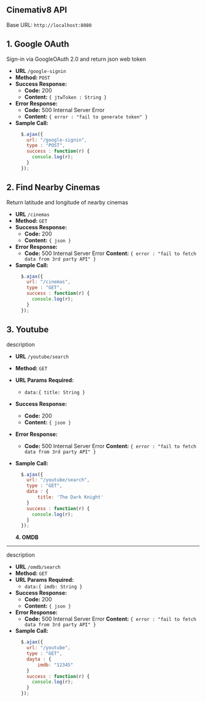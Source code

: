 **Cinemativ8 API**
---
Base URL: `http://localhost:8080`

**1. Google OAuth**
----
  Sign-in via GoogleOAuth 2.0 and return json web token

* **URL**
  `/google-signin`
* **Method:**
  `POST`
* **Success Response:**
  * **Code:** 200 
  * **Content:** `{ jtwToken : String }`
* **Error Response:**
  * **Code:** 500 Internal Server Error 
  * **Content:** `{ error : "fail to generate token" }`
* **Sample Call:**
  ```javascript
    $.ajax({
      url: "/google-signin",
      type : "POST",
      success : function(r) {
        console.log(r);
      }
    });
  ```
  
  
**2. Find Nearby Cinemas**
----
  Return latitude and longitude of nearby cinemas

* **URL**
  `/cinemas`
* **Method:**
  `GET`
* **Success Response:**
  * **Code:** 200 
  *  **Content:** `{ json }`
* **Error Response:**
  * **Code:** 500 Internal Server Error 
    **Content:** `{ error : "fail to fetch data from 3rd party API" }`
* **Sample Call:**
  ```javascript
    $.ajax({
      url: "/cinemas",
      type : "GET",
      success : function(r) {
        console.log(r);
      }
    });
  ```
 
  
 **3. Youtube**
----
  description

* **URL**
  `/youtube/search`
* **Method:**
  `GET`
*  **URL Params**
   **Required:**
   * `data:{
       title: String
   }`
* **Success Response:**
  * **Code:** 200 
  *  **Content:** `{ json }`
* **Error Response:**
  * **Code:** 500 Internal Server Error 
    **Content:** `{ error : "fail to fetch data from 3rd party API" }`
* **Sample Call:**
  ```javascript
    $.ajax({
      url: "/youtube/search",
      type : "GET",
      data : {
          title: 'The Dark Knight'
      }
      success : function(r) {
        console.log(r);
      }
    });
  ```
  
  
   **4. OMDB**
----
  description

* **URL**
  `/omdb/search`
* **Method:**
  `GET`
*  **URL Params**
   **Required:**
   * `data:{
       imdb: String
   }`
* **Success Response:**
  * **Code:** 200 
  *  **Content:** `{ json }`
* **Error Response:**
  * **Code:** 500 Internal Server Error 
    **Content:** `{ error : "fail to fetch data from 3rd party API" }`
* **Sample Call:**
  ```javascript
    $.ajax({
      url: "/youtube",
      type : "GET",
      dayta : {
          imdb: "12345"
      }
      success : function(r) {
        console.log(r);
      }
    });
  ```
  
  
  
  